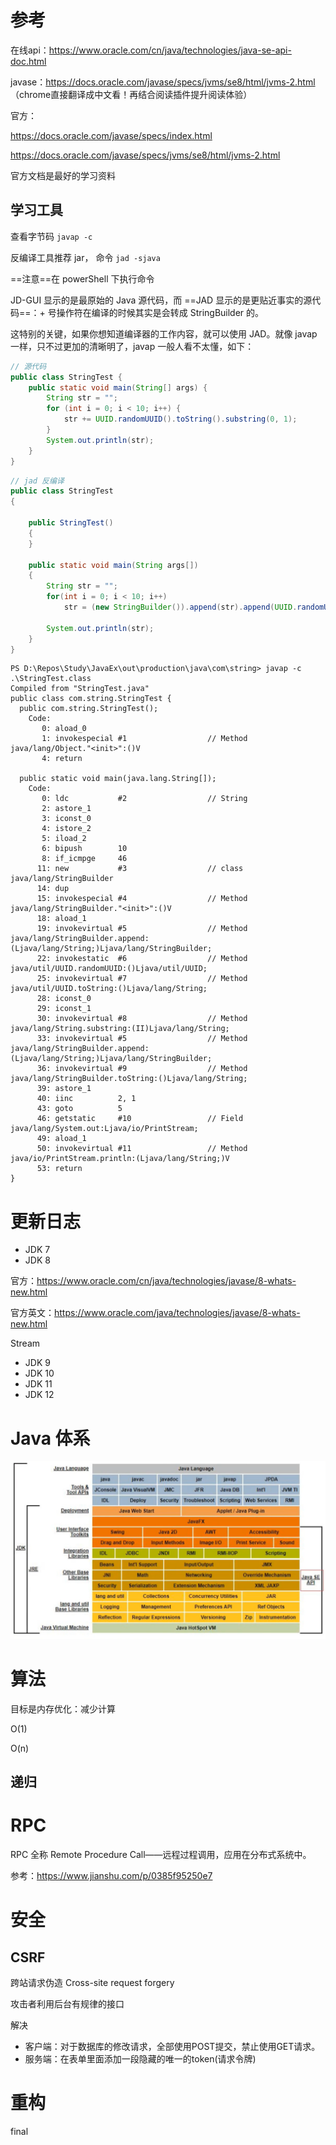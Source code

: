 

# 参考

在线api：https://www.oracle.com/cn/java/technologies/java-se-api-doc.html

javase：https://docs.oracle.com/javase/specs/jvms/se8/html/jvms-2.html （chrome直接翻译成中文看！再结合阅读插件提升阅读体验）

官方：

https://docs.oracle.com/javase/specs/index.html

https://docs.oracle.com/javase/specs/jvms/se8/html/jvms-2.html

官方文档是最好的学习资料



## 学习工具

查看字节码 `javap -c`

反编译工具推荐 jar， 命令 `jad -sjava`

==注意==在 powerShell 下执行命令

JD-GUI 显示的是最原始的 Java 源代码，而 ==JAD 显示的是更贴近事实的源代码==：+ 号操作符在编译的时候其实是会转成 StringBuilder 的。

这特别的关键，如果你想知道编译器的工作内容，就可以使用 JAD。就像 javap 一样，只不过更加的清晰明了，javap 一般人看不太懂，如下：

```java
// 源代码
public class StringTest {
    public static void main(String[] args) {
        String str = "";
        for (int i = 0; i < 10; i++) {
            str += UUID.randomUUID().toString().substring(0, 1);
        }
        System.out.println(str);
    }
}
```



```java
// jad 反编译
public class StringTest
{

    public StringTest()
    {
    }

    public static void main(String args[])
    {
        String str = "";
        for(int i = 0; i < 10; i++)
            str = (new StringBuilder()).append(str).append(UUID.randomUUID().toString().substring(0, 1)).toString();

        System.out.println(str);
    }
}
```



```
PS D:\Repos\Study\JavaEx\out\production\java\com\string> javap -c .\StringTest.class
Compiled from "StringTest.java"
public class com.string.StringTest {
  public com.string.StringTest();
    Code:
       0: aload_0
       1: invokespecial #1                  // Method java/lang/Object."<init>":()V
       4: return

  public static void main(java.lang.String[]);
    Code:
       0: ldc           #2                  // String
       2: astore_1
       3: iconst_0
       4: istore_2
       5: iload_2
       6: bipush        10
       8: if_icmpge     46
      11: new           #3                  // class java/lang/StringBuilder
      14: dup
      15: invokespecial #4                  // Method java/lang/StringBuilder."<init>":()V
      18: aload_1
      19: invokevirtual #5                  // Method java/lang/StringBuilder.append:(Ljava/lang/String;)Ljava/lang/StringBuilder;
      22: invokestatic  #6                  // Method java/util/UUID.randomUUID:()Ljava/util/UUID;
      25: invokevirtual #7                  // Method java/util/UUID.toString:()Ljava/lang/String;
      28: iconst_0
      29: iconst_1
      30: invokevirtual #8                  // Method java/lang/String.substring:(II)Ljava/lang/String;
      33: invokevirtual #5                  // Method java/lang/StringBuilder.append:(Ljava/lang/String;)Ljava/lang/StringBuilder;
      36: invokevirtual #9                  // Method java/lang/StringBuilder.toString:()Ljava/lang/String;
      39: astore_1
      40: iinc          2, 1
      43: goto          5
      46: getstatic     #10                 // Field java/lang/System.out:Ljava/io/PrintStream;
      49: aload_1
      50: invokevirtual #11                 // Method java/io/PrintStream.println:(Ljava/lang/String;)V
      53: return
}
```



# 更新日志

* JDK 7
* JDK 8

官方：https://www.oracle.com/cn/java/technologies/javase/8-whats-new.html

官方英文：https://www.oracle.com/java/technologies/javase/8-whats-new.html

Stream

* JDK 9
* JDK 10
* JDK 11
* JDK 12



# Java 体系

![image-20210616093224512](Java.assets/image-20210616093224512.png)









 



# 算法

目标是内存优化：减少计算





O(1)

O(n)



## 递归









# RPC

RPC 全称 Remote Procedure Call——远程过程调用，应用在分布式系统中。

参考：https://www.jianshu.com/p/0385f95250e7





# 安全

## CSRF

跨站请求伪造  Cross-site request forgery

攻击者利用后台有规律的接口



解决

* 客户端：对于数据库的修改请求，全部使用POST提交，禁止使用GET请求。
* 服务端：在表单里面添加一段隐藏的唯一的token(请求令牌)





# 重构

final
